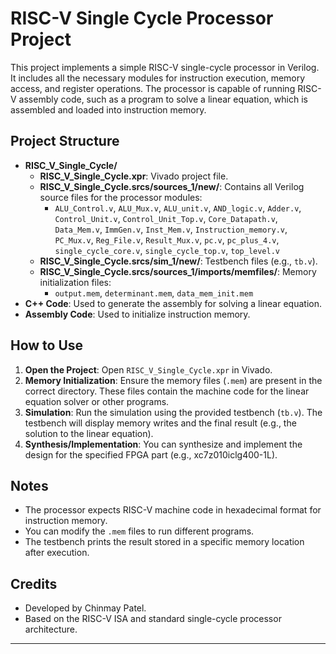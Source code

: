 # RISC-V Single Cycle Processor Project

This project implements a simple RISC-V single-cycle processor in Verilog. It includes all the necessary modules for instruction execution, memory access, and register operations. The processor is capable of running RISC-V assembly code, such as a program to solve a linear equation, which is assembled and loaded into instruction memory.

## Project Structure

- **RISC_V_Single_Cycle/**
  - **RISC_V_Single_Cycle.xpr**: Vivado project file.
  - **RISC_V_Single_Cycle.srcs/sources_1/new/**: Contains all Verilog source files for the processor modules:
    - `ALU_Control.v`, `ALU_Mux.v`, `ALU_unit.v`, `AND_logic.v`, `Adder.v`, `Control_Unit.v`, `Control_Unit_Top.v`, `Core_Datapath.v`, `Data_Mem.v`, `ImmGen.v`, `Inst_Mem.v`, `Instruction_memory.v`, `PC_Mux.v`, `Reg_File.v`, `Result_Mux.v`, `pc.v`, `pc_plus_4.v`, `single_cycle_core.v`, `single_cycle_top.v`, `top_level.v`
  - **RISC_V_Single_Cycle.srcs/sim_1/new/**: Testbench files (e.g., `tb.v`).
  - **RISC_V_Single_Cycle.srcs/sources_1/imports/memfiles/**: Memory initialization files:
    - `output.mem`, `determinant.mem`, `data_mem_init.mem`
- **C++ Code**: Used to generate the assembly for solving a linear equation.
- **Assembly Code**: Used to initialize instruction memory.

## How to Use

1. **Open the Project**: Open `RISC_V_Single_Cycle.xpr` in Vivado.
2. **Memory Initialization**: Ensure the memory files (`.mem`) are present in the correct directory. These files contain the machine code for the linear equation solver or other programs.
3. **Simulation**: Run the simulation using the provided testbench (`tb.v`). The testbench will display memory writes and the final result (e.g., the solution to the linear equation).
4. **Synthesis/Implementation**: You can synthesize and implement the design for the specified FPGA part (e.g., xc7z010iclg400-1L).

## Notes

- The processor expects RISC-V machine code in hexadecimal format for instruction memory.
- You can modify the `.mem` files to run different programs.
- The testbench prints the result stored in a specific memory location after execution.

## Credits

- Developed by Chinmay Patel.
- Based on the RISC-V ISA and standard single-cycle processor architecture.

---
